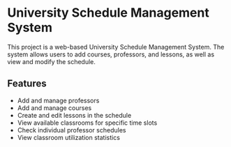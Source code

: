 # University Schedule Management System

This project is a web-based University Schedule Management System. The system allows users to add courses, professors, and lessons, as well as view and modify the schedule.

## Features

* Add and manage professors
* Add and manage courses
* Create and edit lessons in the schedule
* View available classrooms for specific time slots
* Check individual professor schedules
* View classroom utilization statistics
